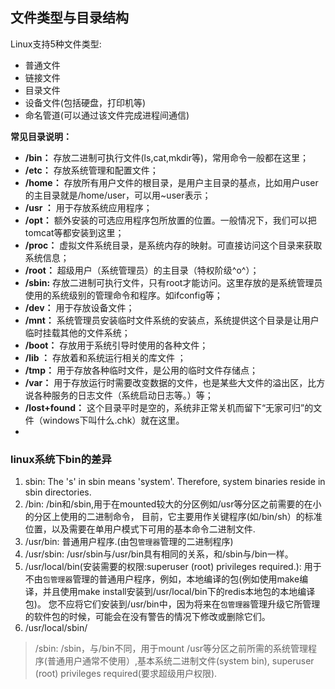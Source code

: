 ## 文件类型与目录结构

Linux支持5种文件类型:

- 普通文件
- 链接文件
- 目录文件
- 设备文件(包括硬盘，打印机等)
- 命名管道(可以通过该文件完成进程间通信)

**常见目录说明：**

- **/bin：** 存放二进制可执行文件(ls,cat,mkdir等)，常用命令一般都在这里；
- **/etc：**  存放系统管理和配置文件；
- **/home：**  存放所有用户文件的根目录，是用户主目录的基点，比如用户user的主目录就是/home/user，可以用~user表示；
- **/usr ：** 用于存放系统应用程序；
- **/opt：** 额外安装的可选应用程序包所放置的位置。一般情况下，我们可以把tomcat等都安装到这里；
- **/proc：**  虚拟文件系统目录，是系统内存的映射。可直接访问这个目录来获取系统信息；
- **/root：**  超级用户（系统管理员）的主目录（特权阶级^o^）；
- **/sbin:**  存放二进制可执行文件，只有root才能访问。这里存放的是系统管理员使用的系统级别的管理命令和程序。如ifconfig等；
- **/dev：** 用于存放设备文件；
- **/mnt：** 系统管理员安装临时文件系统的安装点，系统提供这个目录是让用户临时挂载其他的文件系统；
- **/boot：**  存放用于系统引导时使用的各种文件；
- **/lib ：**      存放着和系统运行相关的库文件 ；
- **/tmp：** 用于存放各种临时文件，是公用的临时文件存储点；
- **/var：** 用于存放运行时需要改变数据的文件，也是某些大文件的溢出区，比方说各种服务的日志文件（系统启动日志等。）等；
- **/lost+found：**  这个目录平时是空的，系统非正常关机而留下“无家可归”的文件（windows下叫什么.chk）就在这里。
- 
### linux系统下bin的差异

1. sbin: The 's' in sbin means 'system'. Therefore, system binaries reside in sbin directories.
2. /bin: /bin和/sbin,用于在mounted较大的分区例如/usr等分区之前需要的在小的分区上使用的二进制命令，
目前，它主要用作关键程序(如/bin/sh）的标准位置，以及需要在单用户模式下可用的基本命令二进制文件.
3. /usr/bin: 普通用户程序.(由包`管理器`管理的二进制程序)
4. /usr/sbin: /usr/sbin与/usr/bin具有相同的关系，和/sbin与/bin一样。
5. /usr/local/bin(安装需要的权限:superuser (root) privileges required.): 用于不由`包管理器`管理的普通用户程序，例如，本地编译的包(例如使用make编译，并且使用make install安装到/usr/local/bin下的redis本地包的本地编译包)。 您不应将它们安装到/usr/bin中，因为将来在`包管理器`管理升级它所管理的软件包的时候，可能会在没有警告的情况下修改或删除它们。
6. /usr/local/sbin/

>/sbin: /sbin，与/bin不同，用于mount /usr等分区之前所需的系统管理程序(普通用户通常不使用）,基本系统二进制文件(system bin),
superuser (root) privileges required(要求超级用户权限).